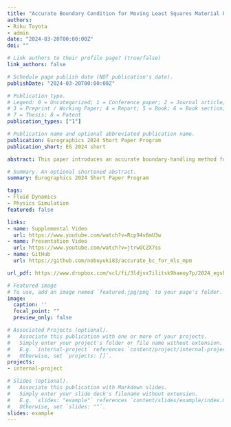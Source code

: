 ```yaml
---
title: "Accurate Boundary Condition for Moving Least Squares Material Point Method using Augmented Grid Points"
authors:
- Riku Toyota
- admin
date: "2024-03-20T00:00:00Z"
doi: ""

# Link authors to their profile page? (true/false)
link_authors: false

# Schedule page publish date (NOT publication's date).
publishDate: "2024-03-20T00:00:00Z"

# Publication type.
# Legend: 0 = Uncategorized; 1 = Conference paper; 2 = Journal article;
# 3 = Preprint / Working Paper; 4 = Report; 5 = Book; 6 = Book section;
# 7 = Thesis; 8 = Patent
publication_types: ["1"]

# Publication name and optional abbreviated publication name.
publication: Eurographics 2024 Short Paper Program
publication_short: EG 2024 short

abstract: This paper introduces an accurate boundary-handling method for the moving least squares (MLS) material point method (MPM), which is a popular scheme for robustly simulating deformable objects and fluids using a hybrid of particle and grid representations coupled via MLS interpolation. Despite its versatility with different materials, traditional MPM suffers from undesirable artifacts around wall boundaries, for example, particles pass through the walls and accumulate. To address these issues, we present a technique inspired by a line handler for MLS-based image manipulation. Specifically, we augment the grid by adding points along the wall boundary to numerically compute the integration of the MLS weight. These additional points act as background grid points, improving the accuracy of the MLS interpolation around the boundary, albeit with a marginal increase in computational cost. In particular, our technique makes the velocity perpendicular to the wall nearly zero, preventing particles from passing through the wall. We compare the boundary behavior of 2D simulation against that of naive approach.

# Summary. An optional shortened abstract.
summary: Eurographics 2024 Short Paper Program

tags:
- Fluid Dynamics
- Physics Simulation
featured: false

links:
- name: Supplemental Video
  url: https://www.youtube.com/watch?v=Rcp94v6mU3w
- name: Presentation Video
  url: https://www.youtube.com/watch?v=jtrwOCZX7ss  
- name: GitHub
  url: https://github.com/nobuyuki83/accurate_bc_for_mls_mpm

url_pdf: https://www.dropbox.com/scl/fi/3ldjvx7ilitsk9haeoy7p/2024_egshort_mlsmpm.pdf?rlkey=4oofpry4tdvkhl2zxpyy64h0l&dl=0

# Featured image
# To use, add an image named `featured.jpg/png` to your page's folder. 
image:
  caption: ''
  focal_point: ""
  preview_only: false

# Associated Projects (optional).
#   Associate this publication with one or more of your projects.
#   Simply enter your project's folder or file name without extension.
#   E.g. `internal-project` references `content/project/internal-project/index.md`.
#   Otherwise, set `projects: []`.
projects:
- internal-project

# Slides (optional).
#   Associate this publication with Markdown slides.
#   Simply enter your slide deck's filename without extension.
#   E.g. `slides: "example"` references `content/slides/example/index.md`.
#   Otherwise, set `slides: ""`.
slides: example
---
```


